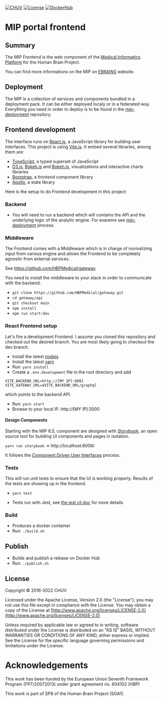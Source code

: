 [![CHUV](https://img.shields.io/badge/HBP-AF4C64.svg)](https://www.humanbrainproject.eu) [![License](https://img.shields.io/badge/license-AGPL--3.0-blue.svg)](https://www.gnu.org/licenses/agpl-3.0.html) [![DockerHub](https://img.shields.io/badge/docker-hbpmip%2Fportal--frontend-008bb8.svg)](https://hub.docker.com/r/hbpmip/portal-frontend/) 

# MIP portal frontend

## Summary

The MIP Frontend is the web component of the [Medical Informatics Platform](http://mip.humanbrainproject.eu/) for the Human Brain Project.

You can find more informations on the MIP on [EBRAINS](https://ebrains.eu/service/medical-informatics-platform) website.

## Deployment

The MIP is a collection of services and components bundled in a deployment pack. It can be either deployed localy or in a federated way. Everything you need in order to deploy is to be found in the [mip-deployment](https://github.com/HBPMedical/mip-deployment) repository.


## Frontend development

The interface runs on [React.js](https://reactjs.org), a JavaScript library for building user interfaces. This project is using [Vite.js](https://vitejs.dev/).
It embed several libraries, among them are:

- [TypeScript](https://www.typescriptlang.org), a typed superset of JavaScript
- [D3.js](https://d3js.org), [Bokeh.js](https://bokeh.org) and [Bokeh.js](https://docs.bokeh.org/en/latest/docs/user_guide/bokehjs.html), visualizations and interactive charts libraries
- [Bootstrap](https://getbootstrap.com/), a frontend component library
- [Apollo](https://www.apollographql.com/docs/react/), a state library

Here is the setup to do Frontend development in this project:

### Backend
- You will need to run a backend which will contains the API and the underlying logic of the analytic engine. For exareme see [mip-deployment](https://github.com/HBPMedical/mip-deployment) process.

### Middleware

The Frontend comes with a Middleware which is in charge of normalizing input from various engine and allows the Frontend to be completely agnostic from external services. 

See https://github.com/HBPMedical/gateway

You need to install the middleware to your stack in order to communicate with the backend. 

- `git clone https://github.com/HBPMedical/gateway.git` 
- `cd gateway/api`
- `git checkout main`
- `npm install`
- `npm run start:dev`

### React Frontend setup

Let's fire a development Frontend. I assume you cloned this repository and checked out the desired branch. You are most likely going to checkout the dev branch.

- Install the latest [nodejs](https://nodejs.org)
- Install the latest [yarn](https://yarnpkg.com/en/)
- Run: `yarn install`
- Create a `.env.development` file in the root directory and add 
```
VITE_BACKEND_URL=http://[MY IP]:8081
VITE_GATEWAY_URL=$VITE_BACKEND_URL/graphql
``` 
which points to the backend API.

- Run: `yarn start`
- Browse to your local IP. http://[MY IP]:3000


#### Design Components

Starting with the MIP 6.5, component are designed with [Storybook](https://storybook.js.org/),  an open source tool for building UI components and pages in isolation. 

`yarn run storybook` -> http://localhost:6006/

It follows the [Component Driven User Interfaces](https://www.componentdriven.org/) process. 


### Tests

This will run unit tests to ensure that the UI is working properly. Results of the tests are showing up in the frontend. 

- `yarn test`

- Tests run with Jest, see [the jest cli doc](https://jestjs.io/docs/en/cli) for more details

### Build 
- Produces a docker container
- Run: `./build.sh`

## Publish
- Builds and publish a release on Docker Hub
- Run: `./publish.sh`

## License

Copyright © 2016-2022 CHUV

Licensed under the Apache License, Version 2.0 (the "License");
you may not use this file except in compliance with the License.
You may obtain a copy of the License at [http://www.apache.org/licenses/LICENSE-2.0](http://www.apache.org/licenses/LICENSE-2.0)

Unless required by applicable law or agreed to in writing, software
distributed under the License is distributed on an "AS IS" BASIS,
WITHOUT WARRANTIES OR CONDITIONS OF ANY KIND, either express or implied.
See the License for the specific language governing permissions and
limitations under the License.

# Acknowledgements

This work has been funded by the European Union Seventh Framework Program (FP7/2007­2013) under grant agreement no. 604102 (HBP)

This work is part of SP8 of the Human Brain Project (SGA1).
